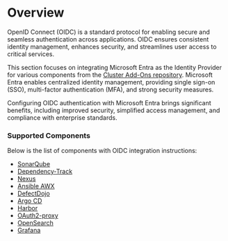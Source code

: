 # Overview

OpenID Connect (OIDC) is a standard protocol for enabling secure and seamless authentication across applications. OIDC ensures consistent identity management, enhances security, and streamlines user access to critical services.

This section focuses on integrating Microsoft Entra as the Identity Provider for various components from the [Cluster Add-Ons repository](https://github.com/epam/edp-cluster-add-ons). Microsoft Entra enables centralized identity management, providing single sign-on (SSO), multi-factor authentication (MFA), and strong security measures.

Configuring OIDC authentication with Microsoft Entra brings significant benefits, including improved security, simplified access management, and compliance with enterprise standards.

### Supported Components

Below is the list of components with OIDC integration instructions:

- [SonarQube](./sonar-oidc-authentication.md)
- [Dependency-Track](./dependency-track-authentication.md)
- [Nexus](./nexus-authentication.md)
- [Ansible AWX](awx-operator-authentication.md)
- [DefectDojo](defectdojo-oidc-authentication.md)
- [Argo CD](argo-cd-authentication.md)
- [Harbor](harbor-authentication.md)
- [OAuth2-proxy](oauth2-proxy-authentication.md)
- [OpenSearch](opensearch-authentication.md)
- [Grafana](grafana-authentication.md)
